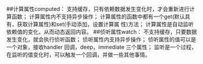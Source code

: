 ##计算属性computed：
    支持缓存，只有依赖数据发生变化时，才会重新进行计算函数；
    计算属性内不支持异步操作；
    计算属性的函数中都有一个get(默认具有，获取计算属性)和set(手动添加，设置计算属
    性)方法；
    计算属性是自动监听依赖值的变化，从而动态返回内容。
##侦听属性watch：
    不支持缓存，只要数据发生变化，就会执行侦听函数；
    侦听属性内支持异步操作；
    侦听属性的值可以是一个对象，接收handler 回调，deep，immediate 三个属性；
    监听是一个过程，在监听的值变化时，可以触发一个回调，并做一些其他事情。